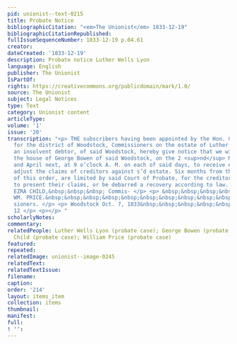 ```yaml
---
pid: unionist--text-0215
title: Probate Notice
bibliographicCitation: "<em>The Unionist</em> 1833-12-19"
bibliographicCitationRepublished: 
fullIssueSequenceNumber: 1833-12-19 p.04.61
creator: 
dateCreated: '1833-12-19'
description: Probate notice Luther Wells Lyon
language: English
publisher: The Unionist
IsPartOf: 
rights: https://creativecommons.org/publicdomain/mark/1.0/
source: The Unionist
subject: Legal Notices
type: Text
category: Unionist content
articleType: 
volume: '1'
issue: '20'
transcription: "<p> THE subscribers having been appointed by the Hon. Court of Probate
  for the district of Woodstock, Commissioners on the estate of Luther Wells Lyon;
  an insolvent debtor, of said Woodstock, hereby give notice that we will meet at
  the house of George Bowen of said Woodstock, on the 2 <sup>nd</sup> Mondays of November
  and April next, at 9 o’clock A. M. on each of said days, to receive examine and
  adjust the claims of creditors against s’d estate. Six months from the first publication
  of this order, are limited by said Court of Probate, for the creditors of said estate,
  to present their claims, or be debarred a recovery according to law. </p> <p> &nbsp;&nbsp;&nbsp;&nbsp;&nbsp;&nbsp;&nbsp;&nbsp;&nbsp;&nbsp;&nbsp;&nbsp;&nbsp;&nbsp;&nbsp;&nbsp;&nbsp;&nbsp;&nbsp;&nbsp;&nbsp;&nbsp;&nbsp;&nbsp;&nbsp;&nbsp;&nbsp;&nbsp;&nbsp;&nbsp;&nbsp;&nbsp;&nbsp;&nbsp;&nbsp;&nbsp;&nbsp;&nbsp;&nbsp;&nbsp;&nbsp;&nbsp;&nbsp;&nbsp;&nbsp;&nbsp;&nbsp;
  EZRA CHILD,&nbsp;&nbsp;&nbsp; Commis- </p> <p> &nbsp;&nbsp;&nbsp;&nbsp;&nbsp;&nbsp;&nbsp;&nbsp;&nbsp;&nbsp;&nbsp;&nbsp;&nbsp;&nbsp;&nbsp;&nbsp;&nbsp;&nbsp;&nbsp;&nbsp;&nbsp;&nbsp;&nbsp;&nbsp;&nbsp;&nbsp;&nbsp;&nbsp;&nbsp;&nbsp;&nbsp;&nbsp;&nbsp;&nbsp;&nbsp;&nbsp;&nbsp;&nbsp;&nbsp;&nbsp;&nbsp;&nbsp;&nbsp;&nbsp;&nbsp;&nbsp;&nbsp;
  WM. PRICE.&nbsp;&nbsp;&nbsp;&nbsp;&nbsp;&nbsp;&nbsp;&nbsp;&nbsp;&nbsp;&nbsp;&nbsp;&nbsp;&nbsp;&nbsp;&nbsp;
  sioners. </p> <p> Woodstock Oct. 7, 1833&nbsp;&nbsp;&nbsp;&nbsp;&nbsp;&nbsp;&nbsp;&nbsp;&nbsp;&nbsp;&nbsp;&nbsp;&nbsp;&nbsp;&nbsp;&nbsp;&nbsp;&nbsp;&nbsp;&nbsp;&nbsp;&nbsp;&nbsp;&nbsp;&nbsp;&nbsp;&nbsp;&nbsp;&nbsp;&nbsp;&nbsp;&nbsp;&nbsp;&nbsp;&nbsp;&nbsp;&nbsp;&nbsp;&nbsp;&nbsp;&nbsp;&nbsp;&nbsp;&nbsp;&nbsp;&nbsp;&nbsp;&nbsp;&nbsp;&nbsp;&nbsp;&nbsp;&nbsp;&nbsp;&nbsp;&nbsp;&nbsp;&nbsp;&nbsp;&nbsp;&nbsp;&nbsp;&nbsp;&nbsp;&nbsp;&nbsp;&nbsp;&nbsp;
  12 </p> <p></p> "
scholarlyNotes: 
commentary: 
relatedPeople: Luther Wells Lyon (probate case); George Bowen (probate case); Ezra
  Child (probate case); William Price (probate case)
featured: 
repeated: 
relatedImage: unionist--image-0245
relatedText: 
relatedTextIssue: 
filename: 
caption: 
order: '214'
layout: items_item
collection: items
thumbnail: 
manifest: 
full: 
! '': 
---
```


